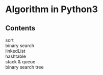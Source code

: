# Algorithm in Python3


## Contents
sort<br>
binary search<br>
linkedList<br>
hashtable<br>
stack & queue<br>
binary search tree<br>
